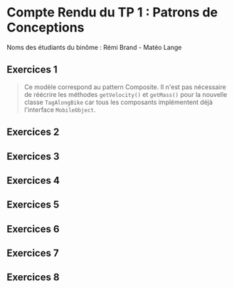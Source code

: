 # Compte Rendu du TP 1 : Patrons de Conceptions

Noms des étudiants du binôme : Rémi Brand - Matéo Lange

## Exercices 1
> Ce modèle correspond au pattern Composite. 
> Il n'est pas nécessaire de réécrire les méthodes `getVelocity()` et `getMass()` pour la nouvelle classe `TagAlongBike` car tous les composants implémentent déjà l'interface `MobileObject`.

## Exercices 2

## Exercices 3

## Exercices 4

## Exercices 5

## Exercices 6

## Exercices 7

## Exercices 8


